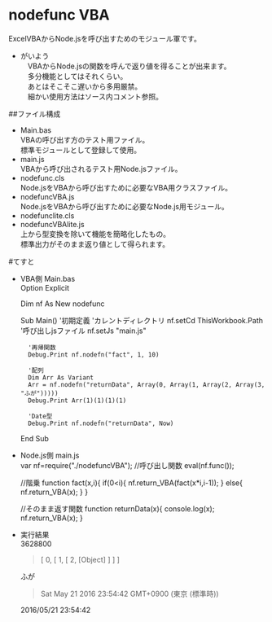 # nodefunc VBA
  ExcelVBAからNode.jsを呼び出すためのモジュール軍です。  
  
* がいよう  
　VBAからNode.jsの関数を呼んで返り値を得ることが出来ます。  
　多分機能としてはそれくらい。  
　あとはそこそこ遅いから多用厳禁。  
　細かい使用方法はソース内コメント参照。  
    
##ファイル構成
* Main.bas  
VBAの呼び出す方のテスト用ファイル。  
標準モジュールとして登録して使用。  
* main.js  
VBAから呼び出されるテスト用Node.jsファイル。  
* nodefunc.cls  
Node.jsをVBAから呼び出すために必要なVBA用クラスファイル。  
* nodefuncVBA.js  
Node.jsをVBAから呼び出すために必要なNode.js用モジュール。  
* nodefunclite.cls  
* nodefuncVBAlite.js  
上から型変換を除いて機能を簡略化したもの。  
標準出力がそのまま返り値として得られます。  
  
#てすと
* VBA側 Main.bas  
    Option Explicit
    
    Dim nf As New nodefunc
    
    Sub Main()
        '初期定義
        'カレントディレクトリ
        nf.setCd ThisWorkbook.Path
        '呼び出しjsファイル
        nf.setJs "main.js"
    
        '再帰関数
        Debug.Print nf.nodefn("fact", 1, 10)
    
        '配列
        Dim Arr As Variant
        Arr = nf.nodefn("returnData", Array(0, Array(1, Array(2, Array(3, "ふが")))))
        Debug.Print Arr(1)(1)(1)(1)
    
        'Date型
        Debug.Print nf.nodefn("returnData", Now)
    End Sub
  
* Node.js側 main.js  
    var nf=require("./nodefuncVBA");
    //呼び出し関数
    eval(nf.func());
    
    //階乗
    function fact(x,i){
    	if(0<i){
    		nf.return_VBA(fact(x*i,i-1));
    	}
    	else{
    		nf.return_VBA(x);
    	}
    }
    
    //そのまま返す関数
    function returnData(x){
    	console.log(x);
    	nf.return_VBA(x);
    }
  
* 実行結果  
     3628800 
    > [ 0, [ 1, [ 2, [Object] ] ] ]
    > 
    ふが
    > Sat May 21 2016 23:54:42 GMT+0900 (東京 (標準時))
    > 
    2016/05/21 23:54:42 

